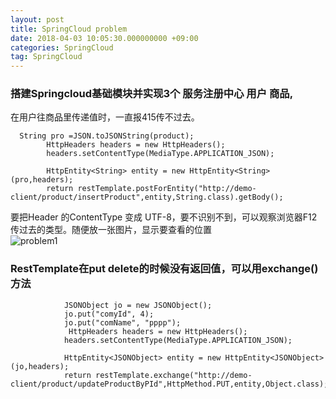 ```yaml
---
layout: post
title: SpringCloud problem
date: 2018-04-03 10:05:30.000000000 +09:00
categories: SpringCloud
tag: SpringCloud
---
```

### 搭建Springcloud基础模块并实现3个  服务注册中心     用户    商品,
在用户往商品里传递值时，一直报415传不过去。
```
  String pro =JSON.toJSONString(product);
	    HttpHeaders headers = new HttpHeaders();
	    headers.setContentType(MediaType.APPLICATION_JSON);

	    HttpEntity<String> entity = new HttpEntity<String>(pro,headers);
	    return restTemplate.postForEntity("http://demo-client/product/insertProduct",entity,String.class).getBody();
```
要把Header 的ContentType 变成 UTF-8，要不识别不到，可以观察浏览器F12传过去的类型。随便放一张图片，显示要查看的位置<br>
![problem1](http://p6b2ow781.bkt.clouddn.com/problem1.png)
### RestTemplate在put  delete的时候没有返回值，可以用exchange()方法
```
            JSONObject jo = new JSONObject();
	    	jo.put("comyId", 4);
	    	jo.put("comName", "pppp");
	    	 HttpHeaders headers = new HttpHeaders();
	 	    headers.setContentType(MediaType.APPLICATION_JSON);

	 	    HttpEntity<JSONObject> entity = new HttpEntity<JSONObject>(jo,headers);
	    	return restTemplate.exchange("http://demo-client/product/updateProductByPId",HttpMethod.PUT,entity,Object.class);
```